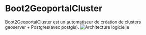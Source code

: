 Boot2GeoportalCluster
=====================
Boot2GeoportalCluster est un automatiseur de création de clusters geoserver + Postgres(avec postgis).
![Architecture logicielle](https://github.com/cwamgis/Boot2GeoportalCluster/blob/master/images/architecture_logiciel.png)
